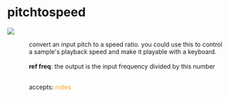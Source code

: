 
<a name=pitchtospeed></a><br>
# <b>pitchtospeed</b>
<img src="../images/pitchtospeed.png"><br>
<div style="display:inline-block;margin-left:50px;">
convert an input pitch to a speed ratio. you could use this to control a sample's playback speed and make it playable with a keyboard.<br/><br/>
<b>ref freq</b>: the output is the input frequency divided by this number<br>

<br>accepts: <font color=orange>notes</font> <br></div>
